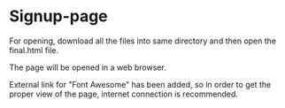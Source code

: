 # Signup-page

For opening, download all the files into same directory and then open the final.html file.


The page will be opened in a web browser. 


External link for "Font Awesome" has been added, so in order to get the proper view of the page, internet connection is recommended.

